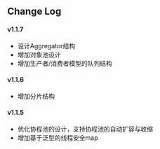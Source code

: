 ## Change Log

#### v1.1.7
- 设计Aggregator结构
- 增加对象池设计
- 增加生产者/消费者模型的队列结构

#### v1.1.6
- 增加分片结构
#### v1.1.5
- 优化协程池的设计，支持协程池的自动扩容与收缩
- 增加基于泛型的线程安全map